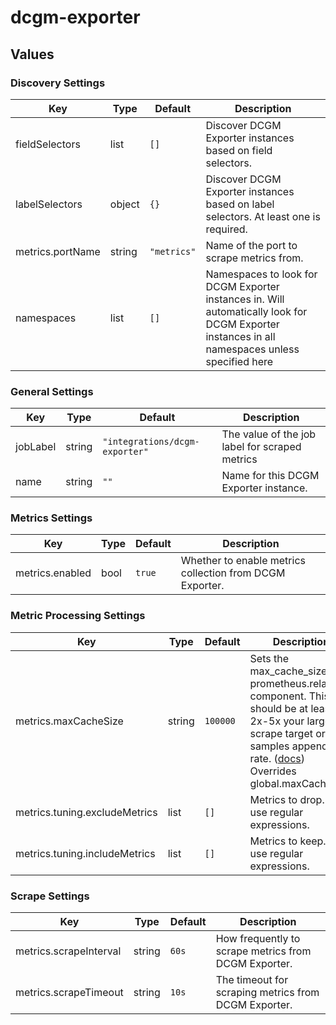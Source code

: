 # dcgm-exporter

## Values

### Discovery Settings

| Key | Type | Default | Description |
|-----|------|---------|-------------|
| fieldSelectors | list | `[]` | Discover DCGM Exporter instances based on field selectors. |
| labelSelectors | object | `{}` | Discover DCGM Exporter instances based on label selectors. At least one is required. |
| metrics.portName | string | `"metrics"` | Name of the port to scrape metrics from. |
| namespaces | list | `[]` | Namespaces to look for DCGM Exporter instances in. Will automatically look for DCGM Exporter instances in all namespaces unless specified here |

### General Settings

| Key | Type | Default | Description |
|-----|------|---------|-------------|
| jobLabel | string | `"integrations/dcgm-exporter"` | The value of the job label for scraped metrics |
| name | string | `""` | Name for this DCGM Exporter instance. |

### Metrics Settings

| Key | Type | Default | Description |
|-----|------|---------|-------------|
| metrics.enabled | bool | `true` | Whether to enable metrics collection from DCGM Exporter. |

### Metric Processing Settings

| Key | Type | Default | Description |
|-----|------|---------|-------------|
| metrics.maxCacheSize | string | `100000` | Sets the max_cache_size for prometheus.relabel component. This should be at least 2x-5x your largest scrape target or samples appended rate. ([docs](https://grafana.com/docs/alloy/latest/reference/components/prometheus.relabel/#arguments)) Overrides global.maxCacheSize |
| metrics.tuning.excludeMetrics | list | `[]` | Metrics to drop. Can use regular expressions. |
| metrics.tuning.includeMetrics | list | `[]` | Metrics to keep. Can use regular expressions. |

### Scrape Settings

| Key | Type | Default | Description |
|-----|------|---------|-------------|
| metrics.scrapeInterval | string | `60s` | How frequently to scrape metrics from DCGM Exporter. |
| metrics.scrapeTimeout | string | `10s` | The timeout for scraping metrics from DCGM Exporter. |
